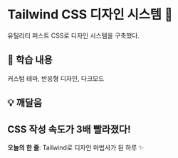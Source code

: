 # Tailwind CSS 디자인 시스템 🎨
유틸리티 퍼스트 CSS로 디자인 시스템을 구축했다.
## 📝 학습 내용
커스텀 테마, 반응형 디자인, 다크모드
## 💡 깨달음
CSS 작성 속도가 3배 빨라졌다!
---
**오늘의 한 줄**: Tailwind로 디자인 마법사가 된 하루 ✨
